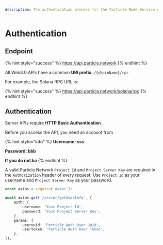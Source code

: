 ```yaml
---
description: The authentication process for the Particle Node Service API.
---
```


# Authentication

## Endpoint

{% hint style="success" %}
https://api.particle.network
{% endhint %}

All Web3.0 APIs have a common **URI prefix**: `/{chainName}/rpc`

For example, the Solana RPC URL is:

{% hint style="success" %}
https://api.particle.network/solana/rpc
{% endhint %}

## Authentication

Server APIs require **HTTP Basic Authentication**.

Before you access the API, you need an account from

{% hint style="info" %}
**Username: sss**

**Password: bbb**

**If you do not ha**
{% endhint %}

A valid Particle Network `Project Id` and `Project Server Key` are required in the `Authorization` header of every request. Use `Project Id` as your username and `Project Server Key` as your password.

```typescript
const axios = require('axios');

await axios.get('/server/getUserInfo', {
    auth: {
        username: 'Your Project Id',
        password: 'Your Project Server Key',
    },
    params: {
        useruuid: 'Particle Auth User Uuid',
        usertoken: 'Particle Auth User Token',
    },
});
```
